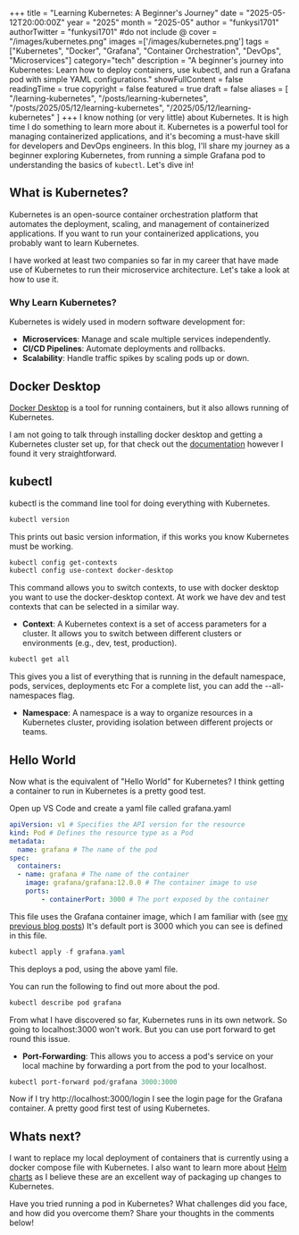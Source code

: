 +++
title = "Learning Kubernetes: A Beginner's Journey"
date = "2025-05-12T20:00:00Z"
year = "2025"
month = "2025-05"
author = "funkysi1701"
authorTwitter = "funkysi1701" #do not include @
cover = "/images/kubernetes.png"
images =['/images/kubernetes.png']
tags = ["Kubernetes", "Docker", "Grafana", "Container Orchestration", "DevOps", "Microservices"]
category="tech"
description = "A beginner's journey into Kubernetes: Learn how to deploy containers, use kubectl, and run a Grafana pod with simple YAML configurations."
showFullContent = false
readingTime = true
copyright = false
featured = true
draft = false
aliases = [
    "/learning-kubernetes",
    "/posts/learning-kubernetes",
    "/posts/2025/05/12/learning-kubernetes",
    "/2025/05/12/learning-kubernetes" 
]
+++
I know nothing (or very little) about Kubernetes. It is high time I do something to learn more about it. Kubernetes is a powerful tool for managing containerized applications, and it's becoming a must-have skill for developers and DevOps engineers. In this blog, I'll share my journey as a beginner exploring Kubernetes, from running a simple Grafana pod to understanding the basics of `kubectl`. Let's dive in!

## What is Kubernetes?

Kubernetes is an open-source container orchestration platform that automates the deployment, scaling, and management of containerized applications. If you want to run your containerized applications, you probably want to learn Kubernetes.

I have worked at least two companies so far in my career that have made use of Kubernetes to run their microservice architecture. Let's take a look at how to use it.

### Why Learn Kubernetes?

Kubernetes is widely used in modern software development for:

- **Microservices**: Manage and scale multiple services independently.
- **CI/CD Pipelines**: Automate deployments and rollbacks.
- **Scalability**: Handle traffic spikes by scaling pods up or down.

## Docker Desktop

[Docker Desktop](https://www.docker.com/products/docker-desktop/) is a tool for running containers, but it also allows running of Kubernetes.

I am not going to talk through installing docker desktop and getting a Kubernetes cluster set up, for that check out the [documentation](https://docs.docker.com/desktop/features/kubernetes/) however I found it very straightforward.

## kubectl

kubectl is the command line tool for doing everything with Kubernetes.

```powershell
kubectl version
```

This prints out basic version information, if this works you know Kubernetes must be working.

```powershell
kubectl config get-contexts
kubectl config use-context docker-desktop
```

This command allows you to switch contexts, to use with docker desktop you want to use the docker-desktop context. At work we have dev and test contexts that can be selected in a similar way.

- **Context**: A Kubernetes context is a set of access parameters for a cluster. It allows you to switch between different clusters or environments (e.g., dev, test, production).

```powershell
kubectl get all
```

This gives you a list of everything that is running in the default namespace, pods, services, deployments etc For a complete list, you can add the --all-namespaces flag.

- **Namespace**: A namespace is a way to organize resources in a Kubernetes cluster, providing isolation between different projects or teams.

## Hello World

Now what is the equivalent of "Hello World" for Kubernetes? I think getting a container to run in Kubernetes is a pretty good test.

Open up VS Code and create a yaml file called grafana.yaml

```yaml
apiVersion: v1 # Specifies the API version for the resource
kind: Pod # Defines the resource type as a Pod
metadata:
  name: grafana # The name of the pod
spec:
  containers:
  - name: grafana # The name of the container
    image: grafana/grafana:12.0.0 # The container image to use
    ports:
        - containerPort: 3000 # The port exposed by the container
```

This file uses the Grafana container image, which I am familiar with (see [my previous blog posts](/posts/2025/setting-up-grafana/)) It's default port is 3000 which you can see is defined in this file.

```powershell
kubectl apply -f grafana.yaml
```

This deploys a pod, using the above yaml file.

You can run the following to find out more about the pod.

```powershell
kubectl describe pod grafana
```

From what I have discovered so far, Kubernetes runs in its own network. So going to localhost:3000 won't work. But you can use port forward to get round this issue.

- **Port-Forwarding**: This allows you to access a pod's service on your local machine by forwarding a port from the pod to your localhost.

```powershell
kubectl port-forward pod/grafana 3000:3000
```

Now if I try http://localhost:3000/login I see the login page for the Grafana container. A pretty good first test of using Kubernetes.

## Whats next?

I want to replace my local deployment of containers that is currently using a docker compose file with Kubernetes. I also want to learn more about [Helm charts](https://helm.sh/) as I believe these are an excellent way of packaging up changes to Kubernetes.

Have you tried running a pod in Kubernetes? What challenges did you face, and how did you overcome them? Share your thoughts in the comments below!
